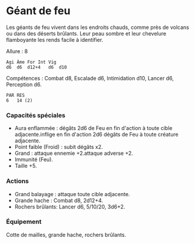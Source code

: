 # Géant de feu

Les géants de feu vivent dans les endroits chauds, comme près de volcans ou dans des déserts brûlants. Leur peau sombre et leur chevelure flamboyante les rends facile à identifier.

Allure : 8

	Agi	Âme	For	Int	Vig
	d6	d6	d12+4	d6	d10

Compétences : Combat d8, Escalade d6, Intimidation d10, Lancer d6, Perception d6.

	PAR	RES
	6	14 (2)

### Capacités spéciales
- Aura enflammée : dégâts 2d6 de Feu en fin d'action à toute cible adjacente.inflige en fin d'action 2d6 dégâts de Feu à toute créature adjacente.
- Point faible (Froid) : subit dégâts x2.
- Grand : attaque ennemie +2.attaque adverse +2.
- Immunité (Feu).
- Taille +5.

### Actions
- Grand balayage : attaque toute cible adjacente.
- Grande hache : Combat d8, 2d12+4.
- Rochers brûlants: Lancer d6, 5/10/20, 3d6+2.

### Équipement
Cotte de mailles, grande hache, rochers brûlants.

